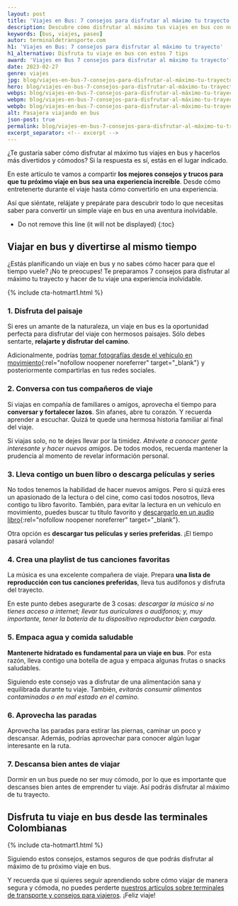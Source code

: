 ```yaml
---
layout: post
title: 'Viajes en Bus: 7 consejos para disfrutar al máximo tu trayecto'
description: Descubre cómo disfrutar al máximo tus viajes en bus con nuestros consejos. Encuentra información útil sobre destinos, seguridad y comodidad en nuestras terminales de transporte en España. ¡Planifica tu próximo viaje con confianza y comodidad!
keywords: [bus, viajes, paseo]
autor: terminaldetransporte.com
h1: 'Viajes en Bus: 7 consejos para disfrutar al máximo tu trayecto'
h1_alternativo: Disfruta tu viaje en bus con estos 7 tips
award: 'Viajes en Bus 7 consejos para disfrutar al máximo tu trayecto'
date: 2023-02-27
genre: viajes
jpg: blog/viajes-en-bus-7-consejos-para-disfrutar-al-máximo-tu-trayecto.jpg
hero: blog/viajes-en-bus-7-consejos-para-disfrutar-al-máximo-tu-trayecto.webp
webps: blog/viajes-en-bus-7-consejos-para-disfrutar-al-máximo-tu-trayecto-376.webp
webpm: blog/viajes-en-bus-7-consejos-para-disfrutar-al-máximo-tu-trayecto-600.webp
webpb: blog/viajes-en-bus-7-consejos-para-disfrutar-al-máximo-tu-trayecto-800.webp
alt: Pasajera viajando en bus
json-post: true
permalink: blog/viajes-en-bus-7-consejos-para-disfrutar-al-máximo-tu-trayecto
excerpt_separator: <!-- excerpt -->
---
```

¿Te gustaría saber cómo disfrutar al máximo tus viajes en bus y hacerlos más divertidos y cómodos? Si la respuesta es sí, estás en el lugar indicado.

<!-- excerpt -->

En este artículo te vamos a compartir **los mejores consejos y trucos para que tu próximo viaje en bus sea una experiencia increíble**. Desde cómo entretenerte durante el viaje hasta cómo convertirlo en una experiencia.

Así que siéntate, relájate y prepárate para descubrir todo lo que necesitas saber para convertir un simple viaje en bus en una aventura inolvidable.

* Do not remove this line (it will not be displayed)
{:toc}

## Viajar en bus y divertirse al mismo tiempo

¿Estás planificando un viaje en bus y no sabes cómo hacer para que el tiempo vuele? ¡No te preocupes! Te preparamos 7 consejos para disfrutar al máximo tu trayecto y hacer de tu viaje una experiencia inolvidable.

{% include cta-hotmart1.html %}

### 1. Disfruta del paisaje

Si eres un amante de la naturaleza, un viaje en bus es la oportunidad perfecta para disfrutar del viaje con hermosos paisajes. Sólo debes sentarte, **relajarte y disfrutar del camino**.

Adicionalmente, podrías [tomar fotografías desde el vehículo en movimiento](https://www.dzoom.org.es/fotos-desde-vehiculos-movimiento/){:rel="nofollow noopener noreferrer" target="_blank"} y posteriormente compartirlas en tus redes sociales.

### 2. Conversa con tus compañeros de viaje

Si viajas en compañía de familiares o amigos, aprovecha el tiempo para **conversar y fortalecer lazos**. Sin afanes, abre tu corazón. Y recuerda aprender a escuchar. Quizá te quede una hermosa historia familiar al final del viaje.

Si viajas solo, no te dejes llevar por la timidez. *Atrévete a conocer gente interesante y hacer nuevos amigos*. De todos modos, recuerda mantener la prudencia al momento de revelar información personal.

### 3. Lleva contigo un buen libro o descarga películas y series

No todos tenemos la habilidad de hacer nuevos amigos. Pero si quizá eres un apasionado de la lectura o del cine, como casi todos nosotros, lleva contigo tu libro favorito. También, para evitar la lectura en un vehículo en movimiento, puedes buscar tu título favorito y [descargarlo en un audio libro](https://www.xataka.com/basics/17-paginas-para-descargar-audiolibros-gratis){:rel="nofollow noopener noreferrer" target="_blank"}.

Otra opción es **descargar tus películas y series preferidas**. ¡El tiempo pasará volando!

### 4. Crea una playlist de tus canciones favoritas

La música es una excelente compañera de viaje. Prepara **una lista de reproducción con tus canciones preferidas**, lleva tus audífonos y disfruta del trayecto.

En este punto debes asegurarte de 3 cosas: *descargar la música si no tienes acceso a internet; llevar tus auriculares o audífonos; y, muy importante, tener la batería de tu dispositivo reproductor bien cargada.*

### 5. Empaca agua y comida saludable

**Mantenerte hidratado es fundamental para un viaje en bus**. Por esta razón, lleva contigo una botella de agua y empaca algunas frutas o snacks saludables.

Siguiendo este consejo vas a disfrutar de una alimentación sana y equilibrada durante tu viaje. También, *evitarás consumir alimentos contaminados o en mal estado en el camino.*

### 6. Aprovecha las paradas

Aprovecha las paradas para estirar las piernas, caminar un poco y descansar. Además, podrías aprovechar para conocer algún lugar interesante en la ruta.

### 7. Descansa bien antes de viajar

Dormir en un bus puede no ser muy cómodo, por lo que es importante que descanses bien antes de emprender tu viaje. Así podrás disfrutar al máximo de tu trayecto.

## Disfruta tu viaje en bus desde las terminales Colombianas

{% include cta-hotmart1.html %}

Siguiendo estos consejos, estamos seguros de que podrás disfrutar al máximo de tu próximo viaje en bus.

Y recuerda que si quieres seguir aprendiendo sobre cómo viajar de manera segura y cómoda, no puedes perderte [nuestros artículos sobre terminales de transporte y consejos para viajeros]({{'blog'|relative_url}}). ¡Feliz viaje!
